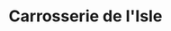 ---
title: "Carrosserie de l'Isle"
url: /vienne/carrosserie-de-lisle/
shop: réparation de voitures
---
